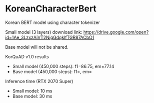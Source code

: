 # KoreanCharacterBert
Korean BERT model using character tokenizer

Small model (3 layers) download link: https://drive.google.com/open?id=1Ae_3LzxzAiVT2NigGdqklfTGR87ACbO1

Base model will not be shared.

KorQuAD v1.0 results
- Small model (450,000 steps): f1=86.75, em=77.14
- Base model (450,000 steps): f1=, em=

Inference time (RTX 2070 Super)
- Small model: 10 ms
- Base model: 30 ms
